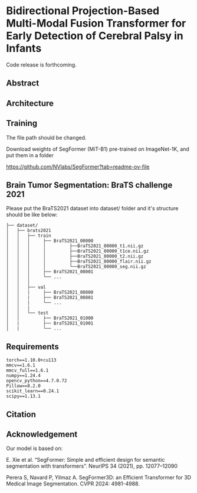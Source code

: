 # Bidirectional Projection-Based Multi-Modal Fusion Transformer for Early Detection of Cerebral Palsy in Infants

Code release is forthcoming.



##  Abstract




## Architecture





##  Training

The file path should be changed.


Download weights of SegFormer (MiT-B1) pre-trained on ImageNet-1K, and put them in a folder

https://github.com/NVlabs/SegFormer?tab=readme-ov-file



##  Brain Tumor Segmentation: BraTS challenge 2021

Please put the BraTS2021 dataset into dataset/ folder and it's structure should be like below:
```
├── dataset/
│   ├── brats2021
│   │   ├── train
│   │   │     ├── BraTS2021_00000
│   │   │	  │		    ├──BraTS2021_00000_t1.nii.gz
│   │   │	  │		    ├──BraTS2021_00000_t1ce.nii.gz
│   │   │	  │		    ├──BraTS2021_00000_t2.nii.gz
│   │   │	  │		    ├──BraTS2021_00000_flair.nii.gz
│   │   │	  │		    └──BraTS2021_00000_seg.nii.gz
│   │   │     ├── BraTS2021_00001   
│   │   │     └── ...
│   │   │        
│   │   ├── val
│   │   |     ├── BraTS2021_00800
│   │   |     ├── BraTS2021_00801
│   │   |     └── ...
│   │   |     
│   │   └── test
│   │         ├── BraTS2021_01000        
│   |         ├── BraTS2021_01001
│   |         └── ...
```






## Requirements

```
torch==1.10.0+cu113
mmcv==1.6.1
mmcv_full==1.6.1
numpy==1.24.4
opencv_python==4.7.0.72
Pillow==8.2.0
scikit_learn==0.24.1
scipy==1.13.1
```


## Citation





## Acknowledgement

Our model is based on:

E. Xie et al. “SegFormer: Simple and efficient design for semantic segmentation with transformers”. NeurIPS 34 (2021), pp. 12077–12090

Perera S, Navard P, Yilmaz A. SegFormer3D: an Efficient Transformer for 3D Medical Image Segmentation. CVPR 2024: 4981-4988.








